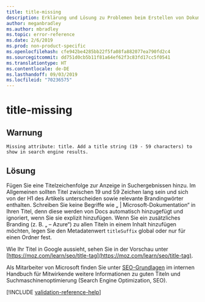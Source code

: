 ```yaml
---
title: title-missing
description: Erklärung und Lösung zu Problemen beim Erstellen von Dokumentationsartikeln – title-missing
author: meganbradley
ms.author: mbradley
ms.topic: error-reference
ms.date: 2/6/2019
ms.prod: non-product-specific
ms.openlocfilehash: cfe942be4285bb22f5fa08fa882077ea790fd2c4
ms.sourcegitcommit: dd751d0cb5b11f81a64ef62f3c83fd17cc5f0541
ms.translationtype: HT
ms.contentlocale: de-DE
ms.lasthandoff: 09/03/2019
ms.locfileid: "70236575"
---
```

# <a name="title-missing"></a>title-missing

## <a name="warning"></a>Warnung

`Missing attribute: title. Add a title string (19 - 59 characters) to show in search engine results.`

## <a name="resolution"></a>Lösung

Fügen Sie eine Titelzeichenfolge zur Anzeige in Suchergebnissen hinzu. Im Allgemeinen sollten Titel zwischen 19 und 59 Zeichen lang sein und sich von der H1 des Artikels unterscheiden sowie relevante Brandingwörter enthalten. Schreiben Sie keine Begriffe wie „ | Microsoft-Dokumentation“ in Ihren Titel, denn diese werden von Docs automatisch hinzugefügt und ignoriert, wenn Sie sie explizit hinzufügen. Wenn Sie ein zusätzliches Branding (z. B. „ – Azure“) zu allen Titeln in einem Inhalt hinzufügen möchten, legen Sie den Metadatenwert `titleSuffix` global oder nur für einen Ordner fest.

Wie Ihr Titel in Google aussieht, sehen Sie in der Vorschau unter [https://moz.com/learn/seo/title-tag](https://moz.com/learn/seo/title-tag).

Als Mitarbeiter von Microsoft finden Sie unter [SEO-Grundlagen](https://review.docs.microsoft.com/en-us/help/contribute/contribute-how-to-write-seo-basics?branch=master) im internen Handbuch für Mitwirkende weitere Informationen zu guten Titeln und Suchmaschinenoptimierung (Search Engine Optimization, SEO).

[!INCLUDE [validation-reference-help](includes/validation-reference-help.md)]
